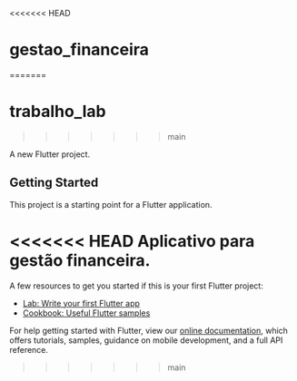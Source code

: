<<<<<<< HEAD
# gestao_financeira
=======
# trabalho_lab
>>>>>>> main

A new Flutter project.

## Getting Started

This project is a starting point for a Flutter application.

<<<<<<< HEAD
Aplicativo para gestão financeira.
=======
A few resources to get you started if this is your first Flutter project:

- [Lab: Write your first Flutter app](https://flutter.dev/docs/get-started/codelab)
- [Cookbook: Useful Flutter samples](https://flutter.dev/docs/cookbook)

For help getting started with Flutter, view our
[online documentation](https://flutter.dev/docs), which offers tutorials,
samples, guidance on mobile development, and a full API reference.
>>>>>>> main
